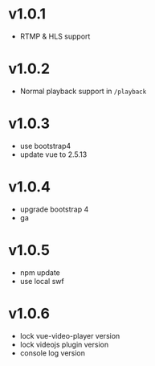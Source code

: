 # v1.0.1
- RTMP & HLS support

# v1.0.2
- Normal playback support in `/playback`

# v1.0.3
- use bootstrap4
- update vue to 2.5.13

# v1.0.4
- upgrade bootstrap 4
- ga

# v1.0.5
- npm update
- use local swf

# v1.0.6
- lock vue-video-player version
- lock videojs plugin version
- console log version
